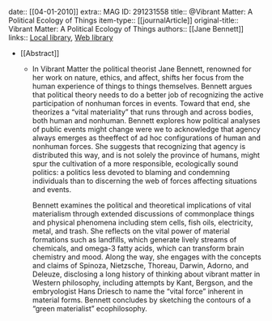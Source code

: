 date:: [[04-01-2010]]
extra:: MAG ID: 291231558
title:: @Vibrant Matter: A Political Ecology of Things
item-type:: [[journalArticle]]
original-title:: Vibrant Matter: A Political Ecology of Things
authors:: [[Jane Bennett]]
links:: [Local library](zotero://select/library/items/PAPV3N3K), [Web library](https://www.zotero.org/users/15862703/items/PAPV3N3K)

- [[Abstract]]
	- In Vibrant Matter the political theorist Jane Bennett, renowned for her work on nature, ethics, and affect, shifts her focus from the human experience of things to things themselves. Bennett argues that political theory needs to do a better job of recognizing the active participation of nonhuman forces in events. Toward that end, she theorizes a “vital materiality” that runs through and across bodies, both human and nonhuman. Bennett explores how political analyses of public events might change were we to acknowledge that agency always emerges as theeffect of ad hoc configurations of human and nonhuman forces. She suggests that recognizing that agency is distributed this way, and is not solely the province of humans, might spur the cultivation of a more responsible, ecologically sound politics: a politics less devoted to blaming and condemning individuals than to discerning the web of forces affecting situations and events.
	  
	  Bennett examines the political and theoretical implications of vital materialism through extended discussions of commonplace things and physical phenomena including stem cells, fish oils, electricity, metal, and trash. She reflects on the vital power of material formations such as landfills, which generate lively streams of chemicals, and omega-3 fatty acids, which can transform brain chemistry and mood. Along the way, she engages with the concepts and claims of Spinoza, Nietzsche, Thoreau, Darwin, Adorno, and Deleuze, disclosing a long history of thinking about vibrant matter in Western philosophy, including attempts by Kant, Bergson, and the embryologist Hans Driesch to name the “vital force” inherent in material forms. Bennett concludes by sketching the contours of a “green materialist” ecophilosophy.